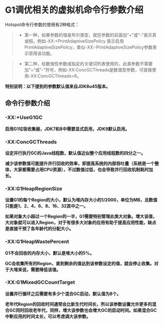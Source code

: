 # G1调优相关的虚拟机命令行参数介绍

Hotspot命令行参数的使用有2种格式：

> * 第一种，如果参数的值是布尔类型，就在参数的前面加“+”或“-”表示真或假。例如-XX:+PrintAdaptiveSizePolicy
表示启用PrintAdaptiveSizePolicy，类似-XX:-PrintAdaptiveSizePolicy参数表示禁用该功能。  

> * 第二种，给数值性参数或指定的关键词列表使用的，此类参数不需要加“+”或“-”符号，例如-XX:ConcGCThreads是数值型参数，可直接使用-XX:ConcGCThreads=6。

<strong>特别说明：<strong>以下提到的参数默认值来自JDK8u45版本。  

## 命令行参数介绍

### -XX:+UseG1GC

启用G1垃圾收集器，JDK7和8中需要显式启用，JDK9默认启用。

### -XX:ConcGCThreads  

设定并行执行GC的Java线程数，默认值近似整个应用线程数的四分之一。  

减少该参数值可能提升并行回收的效率，即提高系统的内部吞吐量（系统是一个整体，大家都需要占用CPU资源），不过数值过低，也会导致并行回收机制耗时加长。  

### -XX:G1HeapRegionSize  

设置G1的每个Region的大小，默认为堆内存大小的1/2000，单位为MB，且数值只能是1、2、4、6、8、16、32其中之一。  

如果对象大小超过一个Region的一半，G1需要特别管理此类大对象。增大该值，大对象就可以进入Region，对于有很多大对象的应用有助于提高应用性能，缺点是直接干预了各年龄代的分配大小。  

### -XX:G1HeapWastePercent

G1不会回收的内存大小，默认是堆大小的5%。

GC会收集所有的Region，直到剩余的值达到该参数设定的值，就会停止收集。对于大堆来说，需要降低该值。

### -XX:G1MixedGCCountTarget

设置并行循环之后需要有多少个混合GC启动，默认值为8个。  

老年代Region的回收时间通常会比新生代时间长，所以该参数设置允许更多的混合GC同时回收老年代，同样，增大该参数也会增大GC的启动时间。如果混合GC中断应用的时间太长，可以考虑调大该参数。
